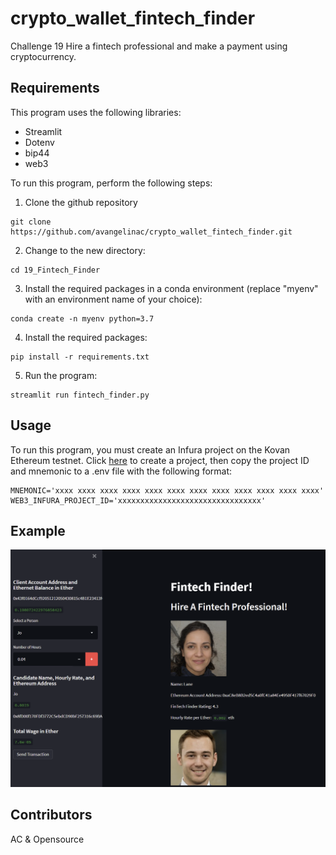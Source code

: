 # crypto_wallet_fintech_finder
Challenge 19
Hire a fintech professional and make a payment using cryptocurrency.

## Requirements
This program uses the following libraries:
- Streamlit
- Dotenv
- bip44
- web3

To run this program, perform the following steps:
1. Clone the github repository
```shell
git clone https://github.com/avangelinac/crypto_wallet_fintech_finder.git
```
2. Change to the new directory:
```shell
cd 19_Fintech_Finder
```
3. Install the required packages in a conda environment (replace "myenv" with an environment name of your choice):
```shell
conda create -n myenv python=3.7
```
4. Install the required packages:
```shell
pip install -r requirements.txt
```
5. Run the program:
```shell
streamlit run fintech_finder.py
```

## Usage
To run this program, you must create an Infura project on the Kovan Ethereum testnet. Click [here](https://infura.io/) to create a project, then copy the project ID and mnemonic to a .env file with the following format:

```
MNEMONIC='xxxx xxxx xxxx xxxx xxxx xxxx xxxx xxxx xxxx xxxx xxxx xxxx'
WEB3_INFURA_PROJECT_ID='xxxxxxxxxxxxxxxxxxxxxxxxxxxxxxxx'
```

## Example
![Example](Images/screenshot.png)

## Contributors
AC & Opensource